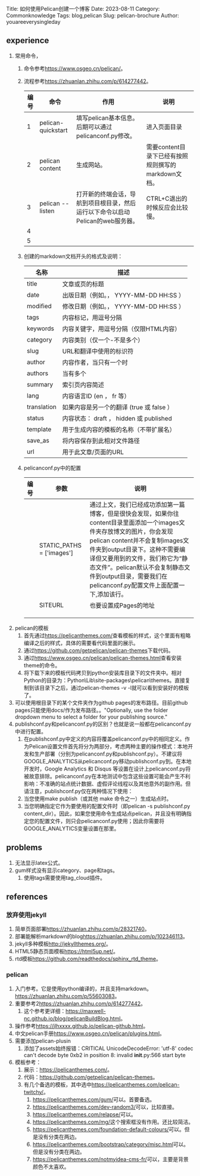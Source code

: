Title: 如何使用Pelican创建一个博客
Date: 2023-08-11
Category: Commonknowledge
Tags: blog,pelican
Slug: pelican-brochure
Author: youareeverysingleday

## experience

1. 常用命令，
   1. 命令参考<https://www.osgeo.cn/pelican/>。
   2. 流程参考<https://zhuanlan.zhihu.com/p/614277442>。
   
      |编号|命令|作用|说明|
      |---|---|---|---|
      |1|pelican-quickstart|填写pelican基本信息。后期可以通过pelicanconf.py修改。|进入页面目录|
      |2|pelican content|生成网站。|需要content目录下已经有按照规则撰写的markdown文档。|
      |3|pelican --listen|打开新的终端会话，导航到项目根目录，然后运行以下命令以启动Pelican的web服务器。|CTRL+C退出的时候反应会比较慢。|
      |4||||
      |5||||
   3. 创建的markdown文档开头的格式及说明：
   
      |名称|描述|
      |---|---|
      |title|文章或页的标题|
      |date|出版日期（例如。， YYYY-MM-DD HH:SS ）|
      |modified|修改日期（例如。， YYYY-MM-DD HH:SS ）|
      |tags|内容标记，用逗号分隔|
      |keywords|内容关键字，用逗号分隔（仅限HTML内容）|
      |category|内容类别（仅一个-不是多个）|
      |slug|URL和翻译中使用的标识符|
      |author|内容作者，当只有一个时|
      |authors|当有多个|
      |summary|索引页内容简述|
      |lang|内容语言ID (en ， fr 等）|
      |translation|如果内容是另一个的翻译 (true 或 false ）|
      |status|内容状态： draft ， hidden 或 published|
      |template|用于生成内容的模板的名称（不带扩展名）|
      |save_as|将内容保存到此相对文件路径|
      |url|用于此文章/页面的URL|

   4. pelicanconf.py中的配置

      |编号|参数|说明|
      |---|---|--- |
      ||STATIC_PATHS = ['images']|通过上文，我们已经成功添加第一篇博客，但是很快会发现，如果你往content目录里面添加一个images文件夹存放博文的图片，你会发现pelican content并不会复制images文件夹到output目录下。这种不需要编译但又要用到的文件，我们称它为“静态文件”。pelican默认不会复制静态文件到output目录，需要我们在pelicanconf.py配置文件上面配置一下,添加该行。|
      ||SITEURL|也要设置成Pages的地址|
      ||||
      ||||
      ||||
2. pelican的模板
   1. 首先通过<https://pelicanthemes.com/>查看模板的样式，这个里面有粗略编译之后的样式，具体的需要看代码里面的展示。
   2. 通过<https://github.com/getpelican/pelican-themes>下载代码。
   3. 通过<https://www.osgeo.cn/pelican/pelican-themes.html>查看安装theme的命令。
   4. 将下载下来的模板代码拷贝到python安装库目录下的文件夹中。相对Python的目录为：Python\Lib\site-packages\pelican\themes。直接复制到该目录下之后，通过pelican-themes -v -l就可以看到安装好的模板了。
3. 可以使用根目录下的某个文件夹作为github pages的发布路径。目前github pages只能使用docs/作为发布路径。。"Optionally, use the folder dropdown menu to select a folder for your publishing source."
4. publishconf.py和pelicanconf.py的区别？也就是说一般都在pelicanconf.py中进行配置。
   1. 在publishconf.py中定义的内容将覆盖pelicanconf.py中的相同定义。作为Pelican设置文件首先将分为两部分，考虑两种主要的操作模式：本地开发和生产部署（分别为pelicanconf.py和publishconf.py）。不建议将GOOGLE_ANALYTICS从pelicanconf.py移动publishconf.py到。在本地开发时，Google Analytics 和 Disqus 等设置在设计上pelicanconf.py将被故意排除。pelicanconf.py在本地测试中包含这些设置可能会产生不利影响：不准确的站点统计数据、虚假评论线程以及其他意外的副作用。但请注意，publishconf.py仅在两种情况下使用：
   2. 当您使用make publish（或其他 make 命令之一）生成站点时。
   3. 当您明确指定它作为要使用的配置文件时（即pelican -s publishconf.py content_dir）。因此，如果您使用命令生成站点pelican，并且没有明确指定您的配置文件，则只会pelicanconf.py使用；因此你需要将GOOGLE_ANALYTICS变量设置在那里。

## problems

1. 无法显示latex公式。
2. gum样式没有显示category、page和tags。
   1. 使用tags需要使用tag_cloud插件。

## references

### 放弃使用jekyll

1. 简单页面部署<https://zhuanlan.zhihu.com/p/28321740>。
2. 部署能解析markdown的blog<https://zhuanlan.zhihu.com/p/102346113>。
3. jekyll多种模板<http://jekyllthemes.org/>。
4. HTML5静态页面模板<https://html5up.net/>。
5. rtd模板<https://github.com/readthedocs/sphinx_rtd_theme>。

### pelican

1. 入门参考。它是使用python编译的，并且支持markdown。<https://zhuanlan.zhihu.com/p/55603083>。
2. 重要参考2<https://zhuanlan.zhihu.com/p/614277442>。
   1. 这个参考更详细：<https://maxwell-nc.github.io/blog/pelicanBuildBlog.html>。
3. 操作参考<https://jlhxxxx.github.io/pelican-github.html>。
4. 中文pelican手册<https://www.osgeo.cn/pelican/plugins.html>。
5. 需要添加pelican-plusin
   1. 添加了assets始终报错：CRITICAL UnicodeDecodeError: 'utf-8' codec can't decode byte 0xb2 in position 8: invalid     __init__.py:566                    start byte
6. 模板参考：
   1. 展示：<https://pelicanthemes.com/>。
   2. 代码：<https://github.com/getpelican/pelican-themes>。
   3. 有几个备选的模板，其中选中<https://pelicanthemes.com/pelican-twitchy/>。
      1. <https://pelicanthemes.com/gum/>可以。首要备选。
      2. <https://pelicanthemes.com/dev-random3/>可以，比较直接。
      3. <https://pelicanthemes.com/relapse/>可以。
      4. <https://pelicanthemes.com/mg/>这个搜索框没有作用。还比较简洁。
      5. <https://pelicanthemes.com/foundation-default-colours/>可以。但是没有分类在两边。
      6. <https://pelicanthemes.com/bootstrap/category/misc.html>可以。但是没有分类在两边。
      7. <https://pelicanthemes.com/notmyidea-cms-fr/>可以，主要是背景颜色不太喜欢。

